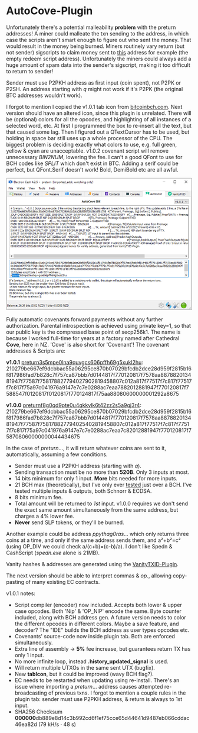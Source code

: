 # AutoCove-Plugin

Unfortunately there's a potential malleability **problem** with the preturn addresses! A miner could malleate the txn sending to the address, in which case the scripts aren't smart enough to figure out who sent the money. That would result in the money being burned. Miners routinely vary return (but not sender) sigscripts to claim money sent to [this](https://www.blockchain.com/bch/address/bitcoincash:pz689gnx6z7cnsfhq6jpxtx0k9hhcwulev5cpumfk0?page=2) address for example (the empty redeem script address). Unfortunately the miners could always add a huge amount of spam data into the sender's sigscript, making it too difficult to return to sender!

Sender must use P2PKH address as first input (coin spent), not P2PK or P2SH. An address starting with *q* might not work if it's P2PK (the original BTC addresses wouldn't work).

I forgot to mention I copied the v1.0.1 tab icon from [bitcoinbch.com](https://bitcoinbch.com). Next version should have an altered icon, since this plugin is unrelated. There will be (optional) colors for all the opcodes, and highlighting of all instances of a selected word, etc. At first I programmed the box to re-insert all the text, but that caused some lag. Then I figured out a QTextCursor has to be used, but holding in space bar still uses up a whole processor of the CPU. The biggest problem is deciding exactly what colors to use, e.g. full green, yellow & cyan are unacceptable. v1.0.2 covenant script will remove unnecessary *BIN2NUM*, lowering the fee. I can't a good QFont to use for BCH codes like *SPLIT* which don't exist in BTC. Adding a serif could be perfect, but QFont.Serif doesn't work! Bold, DemiBold etc are all awful.

![alt text](https://github.com/TinosNitso/AutoCove-Plugin/blob/main/v1.0.1.png)

Fully automatic covenants forward payments without any further authorization. Parental introspection is achieved using private key=1, so that our public key is the compressed base point of secp256k1. The name is because I worked full-time for years at a factory named after Cathedral **Cove**, here in NZ. 'Cove' is also short for 'Covenant'! The covenant addresses & Scripts are:

**v1.0.1** [preturn3s5mpe0lna9quvgcs606pffh69g5xukl2hu](https://www.blockchain.com/bch/address/preturn3s5mpe0lna9quvgcs606pffh69g5xukl2hu): 210279be667ef9dcbbac55a06295ce870b07029bfcdb2dce28d959f2815b16f817986fad7b828c7f757ca87bbb7d0144817f770120817f7578aa887882013481947f77587f758178827794027902819458807c012a817f77517f7c817f77517f7c817f75a97c041976a9147e7c7e0288ac7eaa7882012881947f770120817f7588547f0120817f0120817f770124817f75aa88080600000001292a8675

**v1.0.0** [preturnf8g0qd9pte0u4qkkvlk6t42zz2s5a9qj3r4](https://www.blockchain.com/bch/address/preturnf8g0qd9pte0u4qkkvlk6t42zz2s5a9qj3r4): 210279be667ef9dcbbac55a06295ce870b07029bfcdb2dce28d959f2815b16f817986fad7b828c7f757ca87bbb7d0144817f770120817f7578aa887882013481947f77587f758178827794025402819458807c012a817f77517f7c817f77517f7c817f75a97c041976a9147e7c7e0288ac7eaa7c82012881947f770120817f758708060000000044434675

In the case of *preturn*..., it will return whatever coins are sent to it, automatically, assuming a few conditions.
- Sender must use a P2PKH address (starting with *q*).
- Sending transaction must be no more than **520B**. Only 3 inputs at most.
- 14 bits minimum for only 1 input. **More** bits needed for more inputs.
- 21 BCH max (theoretically), but I've only ever [tested](https://www.blockchain.com/bch/tx/c3350c09687b922c4d91d9a504b11ea9fac64e599b94975cc50d743f422eb7c4) just over a BCH. I've tested multiple inputs & outputs, both Schnorr & ECDSA.
- 8 bits minimum fee.
- Total amount will be returned to *1st* input. v1.0.0 requires we don't send the exact same amount simultaneously from the same address, but charges a 4% lower fee.
- **Never** send SLP tokens, or they'll be burned.

Another example could be address *ppythag0ras*... which only returns three coins at a time, and only if the same address sends them, and a²+b²=c² (using OP_DIV we could check a/(c+b)=(c-b)/a). I don't like Spedn & CashScript (*spedn.exe* alone is 21MB).

Vanity hashes & addresses are generated using the [VanityTXID-Plugin](https://github.com/TinosNitso/VanityTXID-Plugin).

The next version should be able to interpret commas & *op.*, allowing copy-pasting of many existing EC contracts.

v1.0.1 notes:
- Script compiler (encoder) now included. Accepts both lower & upper case opcodes. Both 'Nip' & 'OP_NIP' encode the same. Byte counter included, along with BCH address gen. A future version needs to color the different opcodes in different colors. Maybe a save feature, and decoder? The "IDE" builds the BCH address as user types opcodes etc.
- Covenants' source-code now inside plugin tab. Both are enforced simultaneously.
- Extra line of assembly -> **5%** fee increase, but guarantees return TX has only 1 input.
- No more infinite loop, instead **.history_updated_signal** is used.
- Will return multiple UTXOs in the same sent UTX (bugfix).
- New **tabIcon**, but it could be improved (wavy BCH flag?).
- EC needs to be restarted when updating using re-install. There's an issue where importing a *preturn*... address causes attempted re-broadcasting of previous txns. I forgot to mention a couple rules in the plugin tab: sender must use P2PKH address, & return is always to 1st input.
- SHA256 Checksum **000000**db889e8d14c3b992cd6f1ef75cce65d44641d9487eb066cddac46ea82d (79 kH/s · 48 s)
